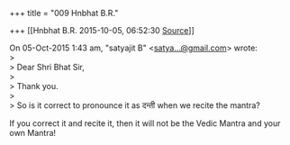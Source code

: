 +++
title = "009 Hnbhat B.R."

+++
[[Hnbhat B.R.	2015-10-05, 06:52:30 [Source](https://groups.google.com/g/samskrita/c/QLx3uwPadlc)]]



  
On 05-Oct-2015 1:43 am, "satyajit B" \<[satya...@gmail.com]()\> wrote:  
\>  
\> Dear Shri Bhat Sir,  
\>  
\> Thank you.  
\>  
\> So is it correct to pronounce it as दन्ती when we recite the mantra?

If you correct it and recite it, then it will not be the Vedic Mantra and your own Mantra!

